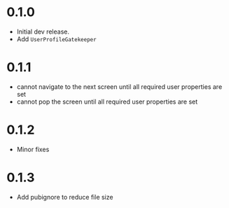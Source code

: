 # 0.1.0
- Initial dev release.  
- Add `UserProfileGatekeeper`

# 0.1.1
- cannot navigate to the next screen until all required user properties are set
- cannot pop the screen until all required user properties are set

# 0.1.2
- Minor fixes

# 0.1.3
- Add pubignore to reduce file size

